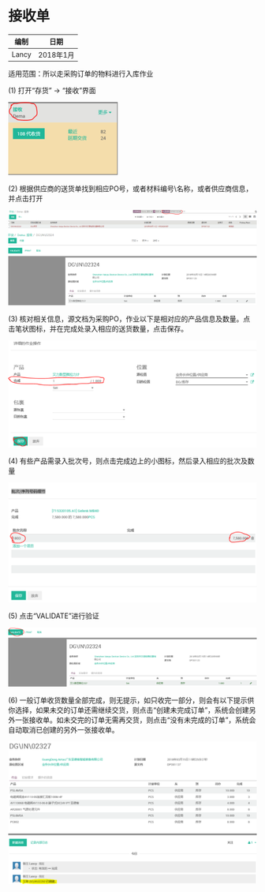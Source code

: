 # 接收单

编制 | 日期
----- | -----
Lancy | 2018年1月

适⽤范围：所以⾛采购订单的物料进⾏⼊库作业

(1) 打开“存货” -> “接收”界⾯

![Receipt 1](_images/receipt.png)

(2) 根据供应商的送货单找到相应PO号，或者材料编号\名称，或者供应商信息，并点击打开

![Receipt 2](_images/receipt2.png)

(3) 核对相关信息，源⽂档为采购PO，作业以下是相对应的产品信息及数量。点击笔状图标，并在完成处录⼊相应的送货数量，点击保存。

![Receipt 3](_images/receipt3.png)

(4) 有些产品需录⼊批次号，则点击完成边上的⼩图标，然后录⼊相应的批次及数量

![Receipt 4](_images/receipt4.png)

(5) 点击“VALIDATE”进⾏验证

![Receipt 5](_images/receipt5.png)

(6) ⼀般订单收货数量全部完成，则⽆提⽰，如只收完⼀部分，则会有以下提⽰供你选择，如果未交的订单还需继续交货，则点击“创建未完成订单”，系统会创建另外⼀张接收单。如未交完的订单⽆需再交货，则点击“没有未完成的订单”，系统会⾃动取消已创建的另外⼀张接收单。

![Receipt 6](_images/receipt6.png)